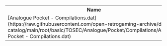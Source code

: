 <table>
<tr><th>Name</th><th>Size</th></tr>
<tr><td>[Analogue Pocket - Compilations.dat](https://raw.githubusercontent.com/open-retrogaming-archive/dat-catalog/main/root/basic/TOSEC/Analogue/Pocket/Compilations/Analogue Pocket - Compilations.dat)</td><td>963</td></tr>
</table>

